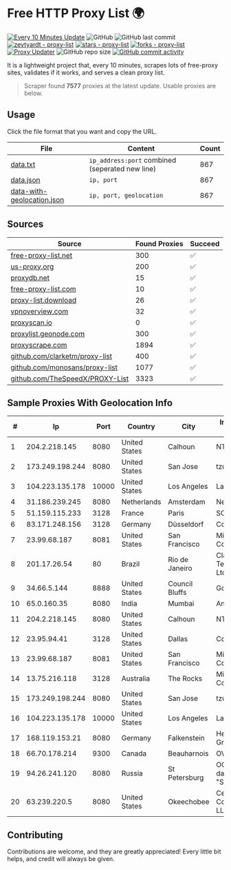 
# Free HTTP Proxy List 🌍

[![Every 10 Minutes Update](https://github.com/mertguvencli/http-proxy-list/actions/workflows/main.yml/badge.svg?branch=main)](https://github.com/mertguvencli/http-proxy-list/actions/workflows/main.yml)
![GitHub](https://img.shields.io/github/license/mertguvencli/http-proxy-list)
![GitHub last commit](https://img.shields.io/github/last-commit/mertguvencli/http-proxy-list)
[![zevtyardt - proxy-list](https://img.shields.io/static/v1?label=zevtyardt&message=proxy-list&color=blue&logo=github)](https://github.com/zevtyardt/proxy-list "Go to GitHub repo")
[![stars - proxy-list](https://img.shields.io/github/stars/zevtyardt/proxy-list?style=social)](https://github.com/zevtyardt/proxy-list)
[![forks - proxy-list](https://img.shields.io/github/forks/zevtyardt/proxy-list?style=social)](https://github.com/zevtyardt/proxy-list)
[![Proxy Updater](https://github.com/zevtyardt/proxy-list/workflows/Proxy%20Updater/badge.svg)](https://github.com/zevtyardt/proxy-list/actions?query=workflow:"Proxy+Updater")
![GitHub repo size](https://img.shields.io/github/repo-size/zevtyardt/proxy-list)
[![GitHub commit activity](https://img.shields.io/github/commit-activity/m/zevtyardt/proxy-list?logo=commits)](https://github.com/zevtyardt/proxy-list/commits/main)

It is a lightweight project that, every 10 minutes, scrapes lots of free-proxy sites, validates if it works, and serves a clean proxy list.

> Scraper found **7577** proxies at the latest update. Usable proxies are below.

## Usage

Click the file format that you want and copy the URL.

|File|Content|Count|
|----|-------|-----|
|[data.txt](https://raw.githubusercontent.com/mertguvencli/http-proxy-list/main/proxy-list/data.txt)|`ip_address:port` combined (seperated new line)|867|
|[data.json](https://raw.githubusercontent.com/mertguvencli/http-proxy-list/main/proxy-list/data.json)|`ip, port`|867|
|[data-with-geolocation.json](https://raw.githubusercontent.com/mertguvencli/http-proxy-list/main/proxy-list/data-with-geolocation.json)|`ip, port, geolocation`|867|

## Sources

|Source|Found Proxies|Succeed|
|------|-------------|-------|
|[free-proxy-list.net](https://free-proxy-list.net)|300|✅|
|[us-proxy.org](https://www.us-proxy.org)|200|✅|
|[proxydb.net](http://proxydb.net)|15|✅|
|[free-proxy-list.com](https://free-proxy-list.com/?page=&port=&type%5B%5D=http&type%5B%5D=https&up_time=0&search=Search)|10|✅|
|[proxy-list.download](https://www.proxy-list.download/HTTP)|26|✅|
|[vpnoverview.com](https://vpnoverview.com/privacy/anonymous-browsing/free-proxy-servers)|32|✅|
|[proxyscan.io](https://www.proxyscan.io)|0|✅|
|[proxylist.geonode.com](https://proxylist.geonode.com/api/proxy-list?limit=300&page=1&sort_by=lastChecked&sort_type=desc&protocols=http,https)|300|✅|
|[proxyscrape.com](https://api.proxyscrape.com/v2/?request=displayproxies&protocol=http&timeout=10000&country=all&ssl=all&anonymity=all)|1894|✅|
|[github.com/clarketm/proxy-list](https://raw.githubusercontent.com/clarketm/proxy-list/master/proxy-list-raw.txt)|400|✅|
|[github.com/monosans/proxy-list](https://raw.githubusercontent.com/monosans/proxy-list/main/proxies/http.txt)|1077|✅|
|[github.com/TheSpeedX/PROXY-List](https://raw.githubusercontent.com/TheSpeedX/PROXY-List/master/http.txt)|3323|✅|


## Sample Proxies With Geolocation Info

|#|Ip|Port|Country|City|Internet Service Provider|
|-|--|----|-------|----|-------------------------|
|1|204.2.218.145|8080|United States|Calhoun|NTT America, Inc.|
|2|173.249.198.244|8080|United States|San Jose|tzulo, inc.|
|3|104.223.135.178|10000|United States|Los Angeles|LayerHost|
|4|31.186.239.245|8080|Netherlands|Amsterdam|NetSkope Inc|
|5|51.159.115.233|3128|France|Paris|SCALEWAY|
|6|83.171.248.156|3128|Germany|Düsseldorf|Contabo GmbH|
|7|23.99.68.187|8081|United States|San Francisco|Microsoft Corporation|
|8|201.17.26.54|80|Brazil|Rio de Janeiro|Claro NXT Telecomunicacoes Ltda|
|9|34.66.5.144|8888|United States|Council Bluffs|Google LLC|
|10|65.0.160.35|8080|India|Mumbai|Amazon.com|
|11|204.2.218.145|8080|United States|Calhoun|NTT America, Inc.|
|12|23.95.94.41|3128|United States|Dallas|ColoCrossing|
|13|23.99.68.187|8081|United States|San Francisco|Microsoft Corporation|
|14|13.75.216.118|3128|Australia|The Rocks|Microsoft Corporation|
|15|173.249.198.244|8080|United States|San Jose|tzulo, inc.|
|16|104.223.135.178|10000|United States|Los Angeles|LayerHost|
|17|168.119.153.21|8080|Germany|Falkenstein|Hetzner Online GmbH|
|18|66.70.178.214|9300|Canada|Beauharnois|OVH SAS|
|19|94.26.241.120|8080|Russia|St Petersburg|OOO "Network of data-centers "Selectel"|
|20|63.239.220.5|8080|United States|Okeechobee|CenturyLink Communications, LLC|



## Contributing

Contributions are welcome, and they are greatly appreciated! Every
little bit helps, and credit will always be given.

